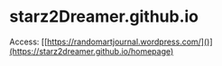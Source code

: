 # starz2Dreamer.github.io
Access: [[https://randomartjournal.wordpress.com/]()](https://starz2dreamer.github.io/homepage)
